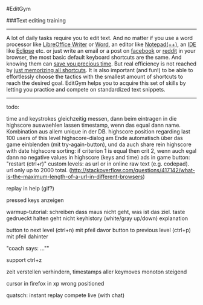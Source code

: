 #EditGym

###Text editing training

---

A lot of daily tasks require you to edit text. And no matter if you use a word processor like [LibreOffice Writer](https://www.libreoffice.org/discover/writer) or [Word](http://en.wikipedia.org/wiki/Microsoft_Word), an editor like [Notepad(++)](http://notepad-plus-plus.org), an [IDE](http://en.wikipedia.org/wiki/Integrated_development_environment) like [Eclipse](https://eclipse.org) etc. or just write an email or a post on [facebook](http://www.facebook.com) or [reddit](http://www.reddit.com) in your browser, the most basic default keyboard shortcuts are the same. And knowing them can [save you precious time](http://lifehacker.com/5970089/back-to-the-basics-learn-to-use-keyboard-shortcuts-like-a-ninja).
But real efficiency is not reached by [just memorizing all shortcuts](https://www.shortcutfoo.com). It is also important (and fun!) to be able to effortlessly choose the tactics with the smallest amount of shortcuts to reach the desired goal.
EditGym helps you to acquire this set of skills by letting you practice and compete on standardized text snippets.

---

todo:

time and keystrokes gleichzeitig messen, dann beim eintragen in die highscore auswaehlen lassen
timestamp, wenn das equal dann name. Kombination aus allem unique in der DB.
highscore position regarding last 100 users of this level
highscore-dialog am Ende automatisch über das game einblenden (mit try-again-button), und da auch share rein
highscore with date
highscore sorting: if criterion 1 is equal then crit 2, wenn auch egal dann
no negative values in highscore (keys and time)
ads
in game button: "restart (ctrl+r)"
custom levels: as url or in online raw text (e.g. codepad). url only up to 2000 total. (http://stackoverflow.com/questions/417142/what-is-the-maximum-length-of-a-url-in-different-browsers)

replay in help (gif?)

pressed keys anzeigen

warmup-tutorial: schreiben dass maus nicht geht, was ist das ziel. taste gedrueckt halten geht nicht
keyhistory (white/gray up/down) explanation

button to next level (ctrl+n) mit pfeil davor
button to previous level (ctrl+p) mit pfeil dahinter

"coach says: ...""

support ctrl+z

zeit verstellen verhindern, timestamps aller keymoves monoton steigend

cursor in firefox in xp wrong positioned



quatsch:
instant replay
compete live (with chat)